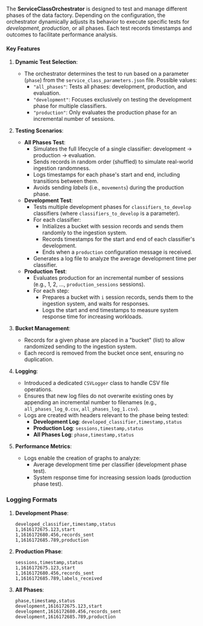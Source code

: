 The **ServiceClassOrchestrator** is designed to test and manage different phases of the data factory. Depending on the configuration, the orchestrator dynamically adjusts its behavior to execute specific tests for *development*, *production*, or all phases. Each test records timestamps and outcomes to facilitate performance analysis.

#### Key Features

1. **Dynamic Test Selection**:
   - The orchestrator determines the test to run based on a parameter (`phase`) from the `service_class_parameters.json` file. Possible values:
     - `"all_phases"`: Tests all phases: development, production, and evaluation.
     - `"development"`: Focuses exclusively on testing the development phase for multiple classifiers.
     - `"production"`: Only evaluates the production phase for an incremental number of sessions.

2. **Testing Scenarios**:
   - **All Phases Test**:
     - Simulates the full lifecycle of a single classifier: development → production → evaluation.
     - Sends records in random order (shuffled) to simulate real-world ingestion randomness.
     - Logs timestamps for each phase's start and end, including transitions between them.
     - Avoids sending *labels* (i.e., `movements`) during the production phase.
   - **Development Test**:
     - Tests multiple development phases for `classifiers_to_develop` classifiers (where `classifiers_to_develop` is a parameter).
     - For each classifier:
       - Initializes a bucket with session records and sends them randomly to the ingestion system.
       - Records timestamps for the start and end of each classifier's development.
       - Ends when a `production` configuration message is received.
     - Generates a log file to analyze the average development time per classifier.
   - **Production Test**:
     - Evaluates production for an incremental number of sessions (e.g., 1, 2, ..., `production_sessions` sessions).
     - For each step:
       - Prepares a bucket with `i` session records, sends them to the ingestion system, and waits for responses.
       - Logs the start and end timestamps to measure system response time for increasing workloads.

3. **Bucket Management**:
   - Records for a given phase are placed in a "bucket" (list) to allow randomized sending to the ingestion system.
   - Each record is removed from the bucket once sent, ensuring no duplication.

4. **Logging**:
   - Introduced a dedicated `CSVLogger` class to handle CSV file operations.
   - Ensures that new log files do not overwrite existing ones by appending an incremental number to filenames (e.g., `all_phases_log_0.csv`, `all_phases_log_1.csv`).
   - Logs are created with headers relevant to the phase being tested:
     - **Development Log**: `developed_classifier,timestamp,status`
     - **Production Log**: `sessions,timestamp,status`
     - **All Phases Log**: `phase,timestamp,status`

5. **Performance Metrics**:
   - Logs enable the creation of graphs to analyze:
     - Average development time per classifier (development phase test).
     - System response time for increasing session loads (production phase test).

### Logging Formats
1. **Development Phase**:
   ```csv
   developed_classifier,timestamp,status
   1,1616172675.123,start
   1,1616172680.456,records_sent
   1,1616172685.789,production
   ```

2. **Production Phase**:
   ```csv
   sessions,timestamp,status
   1,1616172675.123,start
   1,1616172680.456,records_sent
   1,1616172685.789,labels_received
   ```

3. **All Phases**:
   ```csv
   phase,timestamp,status
   development,1616172675.123,start
   development,1616172680.456,records_sent
   development,1616172685.789,production
   ```
